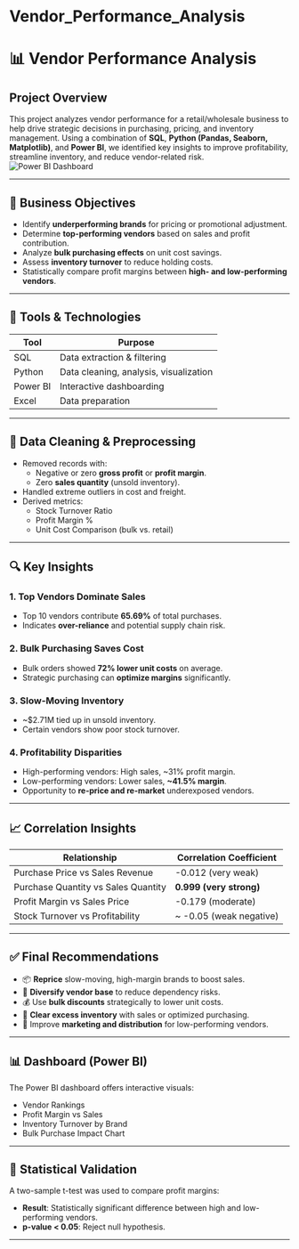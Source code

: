 # Vendor_Performance_Analysis
# 📊 Vendor Performance Analysis

## Project Overview

This project analyzes vendor performance for a retail/wholesale business to help drive strategic decisions in purchasing, pricing, and inventory management. Using a combination of **SQL**, **Python (Pandas, Seaborn, Matplotlib)**, and **Power BI**, we identified key insights to improve profitability, streamline inventory, and reduce vendor-related risk.
![Power BI Dashboard](./images/dashboard.png)


---

## 📌 Business Objectives

- Identify **underperforming brands** for pricing or promotional adjustment.
- Determine **top-performing vendors** based on sales and profit contribution.
- Analyze **bulk purchasing effects** on unit cost savings.
- Assess **inventory turnover** to reduce holding costs.
- Statistically compare profit margins between **high- and low-performing vendors**.

---

## 🧪 Tools & Technologies

| Tool       | Purpose                      |
|------------|------------------------------|
| SQL        | Data extraction & filtering  |
| Python     | Data cleaning, analysis, visualization |
| Power BI   | Interactive dashboarding     |
| Excel      | Data preparation             |

---

## 🧹 Data Cleaning & Preprocessing

- Removed records with:
  - Negative or zero **gross profit** or **profit margin**.
  - Zero **sales quantity** (unsold inventory).
- Handled extreme outliers in cost and freight.
- Derived metrics:
  - Stock Turnover Ratio
  - Profit Margin %
  - Unit Cost Comparison (bulk vs. retail)

---

## 🔍 Key Insights

### 1. **Top Vendors Dominate Sales**
- Top 10 vendors contribute **65.69%** of total purchases.
- Indicates **over-reliance** and potential supply chain risk.

### 2. **Bulk Purchasing Saves Cost**
- Bulk orders showed **72% lower unit costs** on average.
- Strategic purchasing can **optimize margins** significantly.

### 3. **Slow-Moving Inventory**
- ~$2.71M tied up in unsold inventory.
- Certain vendors show poor stock turnover.

### 4. **Profitability Disparities**
- High-performing vendors: High sales, ~31% profit margin.
- Low-performing vendors: Lower sales, **~41.5% margin**.
- Opportunity to **re-price and re-market** underexposed vendors.

---

## 📈 Correlation Insights

| Relationship                          | Correlation Coefficient |
|---------------------------------------|--------------------------|
| Purchase Price vs Sales Revenue       | -0.012 (very weak)       |
| Purchase Quantity vs Sales Quantity   | **0.999 (very strong)**  |
| Profit Margin vs Sales Price          | -0.179 (moderate)        |
| Stock Turnover vs Profitability       | ~ -0.05 (weak negative)  |

---

## ✅ Final Recommendations

- 📦 **Reprice** slow-moving, high-margin brands to boost sales.
- 🤝 **Diversify vendor base** to reduce dependency risks.
- 💰 Use **bulk discounts** strategically to lower unit costs.
- 🧾 **Clear excess inventory** with sales or optimized purchasing.
- 📢 Improve **marketing and distribution** for low-performing vendors.

---

## 📊 Dashboard (Power BI)

The Power BI dashboard offers interactive visuals:
- Vendor Rankings
- Profit Margin vs Sales
- Inventory Turnover by Brand
- Bulk Purchase Impact Chart



---

## 🧪 Statistical Validation

A two-sample t-test was used to compare profit margins:

- **Result**: Statistically significant difference between high and low-performing vendors.
- **p-value < 0.05**: Reject null hypothesis.

---


